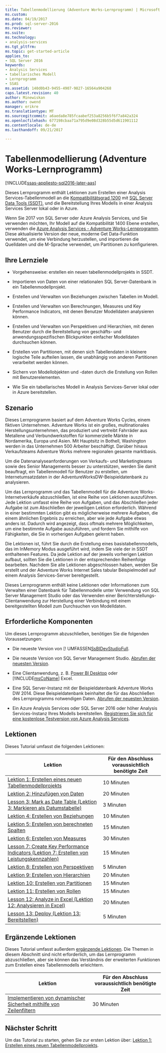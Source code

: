 ```yaml
---
title: Tabellenmodellierung (Adventure Works-Lernprogramm) | Microsoft Docs
ms.custom: 
ms.date: 04/19/2017
ms.prod: sql-server-2016
ms.reviewer: 
ms.suite: 
ms.technology:
- analysis-services
ms.tgt_pltfrm: 
ms.topic: get-started-article
applies_to:
- SQL Server 2016
keywords:
- Analysis Services
- tabellarisches Modell
- Lernprogramm
- SSAS
ms.assetid: 140d0b43-9455-4907-9827-16564a904268
caps.latest.revision: 40
author: Minewiskan
ms.author: owend
manager: erikre
ms.translationtype: MT
ms.sourcegitcommit: a6aeda8e785fcaabef253a8256b5f6f7a842a324
ms.openlocfilehash: 677198cbaa71a795d9e08d328b55d5d611901112
ms.contentlocale: de-de
ms.lasthandoff: 09/21/2017

---
```

# <a name="tabular-modeling-adventure-works-tutorial"></a>Tabellenmodellierung (Adventure Works-Lernprogramm)
[!INCLUDE[ssas-appliesto-sql2016-later-aas](../includes/ssas-appliesto-sql2016-later-aas.md)]

Dieses Lernprogramm enthält Lektionen zum Erstellen einer Analysis Services-Tabellenmodell an die [Kompatibilitätsgrad 1200](../analysis-services/tabular-models/compatibility-level-for-tabular-models-in-analysis-services.md) mit [SQL Server Data Tools (SSDT)](https://docs.microsoft.com/sql/ssdt/download-sql-server-data-tools-ssdt), und die Bereitstellung Ihres Modells in einer Analysis Services Server lokal oder in Azure.  
 
Wenn Sie 2017 von SQL Server oder Azure Analysis Services, und Sie verwenden möchten, Ihr Modell auf die Kompatibilität 1400 Ebene erstellen, verwenden die [Azure Analysis Services - Adventure Works-Lernprogramm](https://review.docs.microsoft.com/azure/analysis-services/tutorials/aas-adventure-works-tutorial?branch=master). Diese aktualisierte Version der neue, moderne Get Data-Funktion verwendet, um eine Verbindung herzustellen, und importieren die Quelldaten und die M-Sprache verwendet, um Partitionen zu konfigurieren.
 
  
## <a name="what-youll-learn"></a>Ihre Lernziele   
  
-   Vorgehensweise: erstellen ein neuen tabellenmodellprojekts in SSDT.
  
-   Importieren von Daten von einer relationalen SQL Server-Datenbank in ein Tabellenmodellprojekt.  
  
-   Erstellen und Verwalten von Beziehungen zwischen Tabellen im Modell.  
  
-   Erstellen und Verwalten von Berechnungen, Measures und Key Performance Indicators, mit denen Benutzer Modelldaten analysieren können.  
  
-   Erstellen und Verwalten von Perspektiven und Hierarchien, mit denen Benutzer durch die Bereitstellung von geschäfts- und anwendungsspezifischen Blickpunkten einfacher Modelldaten durchsuchen können.  
  
-   Erstellen von Partitionen, mit denen sich Tabellendaten in kleinere logische Teile aufteilen lassen, die unabhängig von anderen Partitionen verarbeitet werden können.  
  
-   Sichern von Modellobjekten und -daten durch die Erstellung von Rollen mit Benutzerelementen.  
  
-   Wie Sie ein tabellarisches Modell in Analysis Services-Server lokal oder in Azure bereitstellen.  
  
## <a name="scenario"></a>Szenario  
Dieses Lernprogramm basiert auf dem Adventure Works Cycles, einem fiktiven Unternehmen. Adventure Works ist ein großes, multinationales Herstellungsunternehmen, das produziert und vertreibt Fahrräder aus Metallene und Verbundwerkstoffen für kommerzielle Märkte in Nordamerika, Europa und Asien. Mit Hauptsitz in Bothell, Washington werden in das Unternehmen 500 Arbeiter beschäftigt. Darüber hinaus Verkaufsteams Adventure Works mehrere regionalen gesamte marktbasis.  
  
Um die Datenanalyseanforderungen von Verkaufs- und Marketingteams sowie des Senior Managements besser zu unterstützen, werden Sie damit beauftragt, ein Tabellenmodell für Benutzer zu erstellen, um Internetumsatzdaten in der AdventureWorksDW-Beispieldatenbank zu analysieren.  
  
Um das Lernprogramm und das Tabellenmodell für die Adventure Works-Internetverkäufe abzuschließen, ist eine Reihe von Lektionen auszuführen. Jede Lektion umfasst eine Reihe von Aufgaben, und das Abschließen jeder Aufgabe ist zum Abschließen der jeweiligen Lektion erforderlich. Während in einer bestimmten Lektion gibt es möglicherweise mehrere Aufgaben, die einem ähnlichen Ergebnis zu erreichen, aber wie jede Aufgabe etwas anders ist. Dadurch wird angezeigt, dass oftmals mehrere Möglichkeiten, um eine bestimmte Aufgabe auszuführen, und fordern Sie mithilfe von Fähigkeiten, die Sie in vorherigen Aufgaben gelernt haben.  
  
Die Lektionen ist, führt Sie durch die Erstellung eines basistabellenmodells, das im InMemory Modus ausgeführt wird, indem Sie viele der in SSDT enthaltenen Features. Da jede Lektion auf der jeweils vorherigen Lektion aufbaut, sollten Sie die Lektionen in der entsprechenden Reihenfolge bearbeiten. Nachdem Sie alle Lektionen abgeschlossen haben, werden Sie erstellt und der Adventure Works Internet Sales tabular Beispielmodell auf einem Analysis Services-Server bereitgestellt.  
  
Dieses Lernprogramm enthält keine Lektionen oder Informationen zum Verwalten einer Datenbank für Tabellenmodelle unter Verwendung von SQL Server Management Studio oder das Verwenden einer Berichterstellungs-Clientanwendung zur Herstellung einer Verbindung mit einem bereitgestellten Modell zum Durchsuchen von Modelldaten.  
  
## <a name="prerequisites"></a>Erforderliche Komponenten  
Um dieses Lernprogramm abzuschließen, benötigen Sie die folgenden Voraussetzungen:  
  
-   Die neueste Version von [! UMFASSEN[SsBIDevStudioFull](/sql-docs/docs/ssdt/download-sql-server-data-tools-ssdt).

-   Die neueste Version von SQL Server Management Studio. [Abrufen der neuesten Version](https://docs.microsoft.com/sql/ssms/download-sql-server-management-studio-ssms). 
  
-   Eine Clientanwendung, z. B. [Power BI Desktop](https://powerbi.microsoft.com/desktop/) oder [!INCLUDE[msCoName](../includes/msconame-md.md)] Excel.    
  
-   Eine SQL Server-Instanz mit der Beispieldatenbank Adventure Works DW 2014. Diese Beispieldatenbank beinhaltet die für das Abschließen des Lernprogramms notwendigen Daten. [Abrufen der neuesten Version](http://go.microsoft.com/fwlink/?LinkID=335807).  
  

-   Ein Azure Analysis Services oder SQL Server 2016 oder höher Analysis Services-Instanz Ihres Modells bereitstellen. [Registrieren Sie sich für eine kostenlose Testversion von Azure Analysis Services](https://azure.microsoft.com/services/analysis-services/).
  
## <a name="lessons"></a>Lektionen  
Dieses Tutorial umfasst die folgenden Lektionen:  
  
|Lektion|Für den Abschluss voraussichtlich benötigte Zeit|  
|----------|------------------------------|  
|[Lektion 1: Erstellen eines neuen Tabellenmodellprojekts](../analysis-services/lesson-1-create-a-new-tabular-model-project.md)|10 Minuten|  
|[Lektion 2: Hinzufügen von Daten](../analysis-services/lesson-2-add-data.md)|20 Minuten|  
|[Lesson 3: Mark as Date Table (Lektion 3: Markieren als Datumstabelle)](../analysis-services/lesson-3-mark-as-date-table.md)|3 Minuten|  
|[Lektion 4: Erstellen von Beziehungen](../analysis-services/lesson-4-create-relationships.md)|10 Minuten|  
|[Lektion 5: Erstellen von berechneten Spalten](../analysis-services/lesson-5-create-calculated-columns.md)|15 Minuten|
|[Lektion 6: Erstellen von Measures](../analysis-services/lesson-6-create-measures.md)|30 Minuten|  
|[Lesson 7: Create Key Performance Indicators (Lektion 7: Erstellen von Leistungskennzahlen)](../analysis-services/lesson-7-create-key-performance-indicators.md)|15 Minuten|  
|[Lektion 8: Erstellen von Perspektiven](../analysis-services/lesson-8-create-perspectives.md)|5 Minuten|  
|[Lektion 9: Erstellen von Hierarchien](../analysis-services/lesson-9-create-hierarchies.md)|20 Minuten|  
|[Lektion 10: Erstellen von Partitionen](../analysis-services/lesson-10-create-partitions.md)|15 Minuten|  
|[Lektion 11: Erstellen von Rollen](../analysis-services/lesson-11-create-roles.md)|15 Minuten|  
|[Lesson 12: Analyze in Excel (Lektion 12: Analysieren in Excel)](../analysis-services/lesson-12-analyze-in-excel.md)|20 Minuten| 
|[Lesson 13: Deploy (Lektion 13: Bereitstellen)](../analysis-services/lesson-13-deploy.md)|5 Minuten|  
  
## <a name="supplemental-lessons"></a>Ergänzende Lektionen  
Dieses Tutorial umfasst außerdem [ergänzende Lektionen](http://msdn.microsoft.com/library/2018456f-b4a6-496c-89fb-043c62d8b82e). Die Themen in diesem Abschnitt sind nicht erforderlich, um das Lernprogramm abzuschließen, aber sie können das Verständnis der erweiterten Funktionen zum Erstellen eines Tabellenmodells erleichtern.  
  
|Lektion|Für den Abschluss voraussichtlich benötigte Zeit|  
|----------|------------------------------|  
|[Implementieren von dynamischer Sicherheit mithilfe von Zeilenfiltern](../analysis-services/supplemental-lesson-implement-dynamic-security-by-using-row-filters.md)|30 Minuten|  

  
## <a name="next-step"></a>Nächster Schritt  
Um das Tutorial zu starten, gehen Sie zur ersten Lektion über: [Lektion 1: Erstellen eines neuen Tabellenmodellprojekts](../analysis-services/lesson-1-create-a-new-tabular-model-project.md).  
  
  
  


